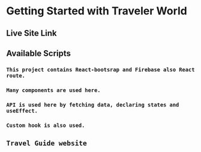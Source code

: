 # Getting Started with Traveler World

## Live Site Link


## Available Scripts
### `This project contains React-bootsrap and Firebase also React route.`
### `Many components are used here.`
### `API is used here by fetching data, declaring states and useEffect.`
### `Custom hook is also used.`
## `Travel Guide website`
